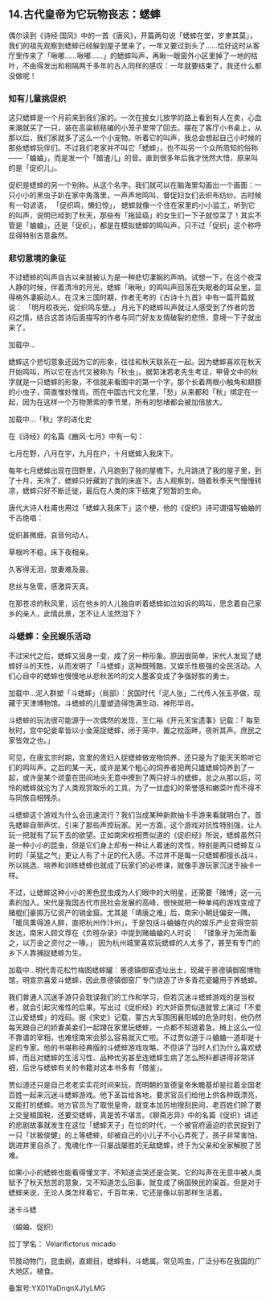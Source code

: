 ## 14.古代皇帝为它玩物丧志：蟋蟀
偶尔读到《诗经·国风》中的一首《唐风》，开篇两句说「蟋蟀在堂，岁聿其莫」，我们的祖先观察到蟋蟀已经躲到屋子里来了，一年又要过到头了……恰好这时从客厅里传来了「啾嘟……啾嘟……」的蟋蟀叫声，再瞅一眼窗外小区里掉了一地的枯叶，不由得发出和相隔两千多年的古人同样的感叹：一年就要结束了，我还什么都没做呢！



### 知有儿童挑促织


这只蟋蟀是一个月前来到我们家的。一次在接女儿放学的路上看到有人在卖，心血来潮就买了一只，装在高粱秫秸编的小笼子里带了回去。摆在了客厅小书桌上，从那以后，我们家就多了这么一个小宠物。听着它的叫声，我总会想起自己小时候的那些蟋蟀玩伴们。不过我们老家并不叫它「蟋蟀」，也不叫另一个众所周知的俗称——「蛐蛐」，而是发一个「醋渣儿」的音。直到很多年后我才恍然大悟，原来叫的是「促织儿」。



促织是蟋蟀的另一个别称。从这个名字，我们就可以在脑海里勾画出一个画面：一只小小的黑虫子趴在家中角落里，一声声地鸣叫，督促妇女们去织布纺纱。古时候有一句谚语，
 「促织鸣，懒妇惊」，
 蟋蟀就像一个住在家里的小小监工，听到它的叫声，说明已经到了秋天，那些有「拖延癌」的女生们一下子就惊呆了！其实不管是「蛐蛐」，还是「促织」，都是在模拟蟋蟀的鸣叫声，只不过「促织」这个称呼显得特别古意盎然。



### 悲切意境的象征


不过蟋蟀的叫声自古以来就被认为是一种悲切凄婉的声响。试想一下，在这个夜深人静的时候，伴着清冷的月光，蟋蟀「啾啾」的鸣叫声回荡在失眠者的耳朵里，显得格外凄婉动人。在汉末三国时期，作者无考的《古诗十九首》中有一篇开篇就说：
 「明月皎夜光，促织鸣东壁。」
 月光下的蟋蟀叫声就让人感受到了作者的苦闷之情，结合这首诗后面描写的作者与同门好友友情破裂的悲愤，意境一下子就出来了。



![]()加载中...

蟋蟀这个悲切意象还因为它的形象，往往和秋天联系在一起。因为蟋蟀喜欢在秋天开始鸣叫，所以它在古代又被称为「秋虫」。据郭沫若老先生考证，甲骨文中的秋字就是一只蟋蟀的形象，不信就来看图中的第一个字，那个长着两根小触角和翅膀的小虫子，简直惟妙惟肖。而在中国古代文化里，「愁」从来都和「秋」绑定在一起，因为在这样一个万物萧索的季节里，所有的愁绪都会被加倍放大。



![]()加载中...「秋」字的进化史
 



在《诗经》的名篇《豳风·七月》中有一句：



七月在野，八月在宇，九月在户，十月蟋蟀入我床下。



每年七月蟋蟀出现在田野里，八月跑到了我的屋檐下，九月跳进了我的屋子里，到了十月，天冷了，蟋蟀只好藏到了我的床底下。古人观察到，随着秋季天气慢慢转凉，蟋蟀只好不断迁徙，最后在人类的床下结束了短暂的生命。



唐代大诗人杜甫也用过「蟋蟀入我床下」这个梗，他的《促织》诗可谓描写蛐蛐的千古绝唱：



促织甚微细，哀音何动人。



草根吟不稳，床下夜相亲。



久客得无泪，放妻难及晨。



悲丝与急管，感激异天真。



在那苍凉的秋风里，远在他乡的人儿独自听着蟋蟀如泣如诉的鸣叫，思念着自己家乡的亲人，此情此景，怎不让人泫然泪下？



### 斗蟋蟀：全民娱乐活动


不过宋代之后，蟋蟀又摇身一变，成了另一种形象。原因很简单，宋代人发现了蟋蟀好斗的天性，从而发明了「斗蟋蟀」这种既残酷，又娱乐性极强的全民活动。人们心目中的蟋蟀也慢慢地从悲秋苦吟的文人墨客变成了争强好胜的勇士。



![]()加载中...泥人群塑「斗蟋蟀」（局部）：民国时代「泥人张」二代传人张玉亭做，现藏于天津博物馆。斗蟋蟀的儿童塑造得饱满生动，神形毕肖。
 



斗蟋蟀的玩法很可能源于一次偶然的发现，王仁裕《开元天宝遗事》记载：「
 每至秋时，宫中妃妾辈皆以小金笼捉蟋蟀，闭于笼中，置之枕函畔，夜听其声。庶民之家皆效之也。」
 



可见，在唐玄宗时期，宫里的贵妇人捉蟋蟀做宠物饲养，还只是为了能天天聆听它们的鸣叫声。之后的某一天，或许是某个粗心的饲养者把两只雄蟋蟀饲养到了一起，或许是某个顽童在田间地头无意中撩到了两只好斗的蟋蟀，总之从那以后，可怜的蟋蟀就沦为了人类观赏取乐的工具，为了一丝虚幻的荣誉感和嫩菜叶而不得不与同族自相残杀。



斗蟋蟀这个游戏为什么会迅速流行？我们当成某种新款抽卡手游来看就明白了。首先蟋蟀自带声优，引来了那些声控玩家。另一方面，这个游戏对抗性特别强，让人玩一把就有了玩下去的欲望。正如南宋权相贾似道的《促织经》所说，蟋蟀虽然只是一种小小的昆虫，但是它们身上却有一种让人着迷的灵性，特别是两只蟋蟀互斗时的「英猛之气」更让人有了十足的代入感。不过并不是每一只蟋蟀都擅长战斗，所以挑选、培养和训练蟋蟀也就成了玩家们的必修课，就像手游玩家沉迷于抽卡一样。



不过，让蟋蟀这种小小的黑色昆虫成为人们眼中的大明星，还需要「赌博」这一元素的加入。宋代是我国古代市民社会发展的高峰，很快就把一种单纯的游戏变成了赌棍们豪掷万亿资产的销金窟。尤其是「靖康之难」后，南宋小朝廷偏安一隅，「暖风熏得游人醉，直把杭州作汴州」，于是包括斗蛐蛐在内的娱乐产业变得空前发达，南宋人顾文荐在《负暄杂录》中提到赌蛐蛐的人时说：
 「镂象牙为笼而畜之，以万金之资付之一喙。」
 因为杭州城里喜欢玩蟋蟀的人太多了，甚至有专门的乡下人靠捕捉蟋蟀为生。



![]()加载中...明代青花松竹梅图蟋蟀罐：景德镇御窑遗址出土，现藏于景德镇御窑博物馆，明宣宗喜爱斗蟋蟀，因此景德镇御窑厂专门烧造了许多青花瓷罐用于养蟋蟀。
 



我们普通人沉迷手游只会耽误我们的工作和学习，但若沉迷斗蟋蟀游戏的是当权者，就会引起灾难性的后果。写出过《促织经》的大奸臣贾似道就曾上演过「不爱江山爱蟋蟀」的戏码。据《宋史》记载，蒙古大军围困襄阳城的危急时刻，他仍然每天跟自己的娇妻美妾们一起蹲在家里玩蟋蟀，一点都不知道着急。摊上这么一位不靠谱的宰相，也难怪南宋会那么容易就灭亡啦。不过贾似道于斗蛐蛐一道却是十足的专家。他的书堪称经典版的斗蟋蟀游戏攻略，不但讲了当时人们为什么喜欢蟋蟀，而且对蟋蟀的生活习性、品种优劣甚至连蟋蟀生病了怎么照料都讲得非常详细，后世与蟋蟀有关的书籍对这本书多有「借鉴」。



贾似道还只是自己老老实实花时间来玩，而明朝的宣德皇帝朱瞻基却是拉着全国老百姓一起来沉迷斗蟋蟀游戏。他下圣旨给各地，要求官员们给他上供各种既漂亮，又能打的蟋蟀。地方官员为了取悦皇帝，就变本加厉地搜刮民间，老百姓们除了要上交皇粮国税，还要交蟋蟀，真是苦不堪言。《聊斋志异》中的名篇《促织》讲述的悲剧故事就发生在这位「蟋蟀天子」在位的时代，一个被官府逼迫的农民捉到了一只「状极俊健」的上等蟋蟀，却被自己的小儿子不小心弄死了，孩子非常害怕，跳进井里自杀了，鬼魂化作一只屡战屡胜的无敌蟋蟀，终于为父亲和全家解脱了苦难。



如果小小的蟋蟀也能看得懂文字，不知道会哭还是会笑。它的叫声在无意中被人类赋予了秋天愁苦的意象，又不知道怎么回事，就变成了祸国殃民的渠首。但是对于蟋蟀来说，无论人类怎样看它，千百年来，它还是像以前那样生活着。



 迷卡斗蟋
 

 （蛐蛐、促织）
 

拉丁学名：
  Velarifictorus micado
 

节肢动物门，昆虫纲，直翅目，蟋蟀科，斗蟋属。常见鸣虫，广泛分布在我国的广大地区。植食。
 



备案号:YX01YaDnqnXJ1yLMG

